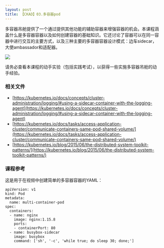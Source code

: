 ```yaml
---
layout: post
title: 【CKAD】03.多容器pod
---
```


多容器吊舱提供了一个通过提供其他功能的辅助容器来增强容器的机会。本课程涵盖什么是多容器容器以及如何创建容器的基础知识。它还讨论了容器可以在同一容器中进行交互的主要方式，以及三种主要的多容器容器设计模式：边车sidecar，大使ambassador和适配器。

![](/docs/images/2020-09-03-13-26-11.png)

请务必查看本课程的动手实验（包括实践考试），以获得一些实施多容器吊舱的动手经验。

### 相关文件

* [https://kubernetes.io/docs/concepts/cluster-administration/logging/#using-a-sidecar-container-with-the-logging-agent](https://kubernetes.io/docs/concepts/cluster-administration/logging/#using-a-sidecar-container-with-the-logging-agent)
* [https://kubernetes.io/docs/tasks/access-application-cluster/communicate-containers-same-pod-shared-volume/](https://kubernetes.io/docs/tasks/access-application-cluster/communicate-containers-same-pod-shared-volume/)
* [https://kubernetes.io/blog/2015/06/the-distributed-system-toolkit-patterns/](https://kubernetes.io/blog/2015/06/the-distributed-system-toolkit-patterns/)

### 课程参考

这是用于在视频中创建简单的多容器容器的YAML：

```
apiVersion: v1
kind: Pod
metadata:
  name: multi-container-pod
spec:
  containers:
  - name: nginx
    image: nginx:1.15.8
    ports:
    - containerPort: 80
  - name: busybox-sidecar
    image: busybox
    command: ['sh', '-c', 'while true; do sleep 30; done;']
```
